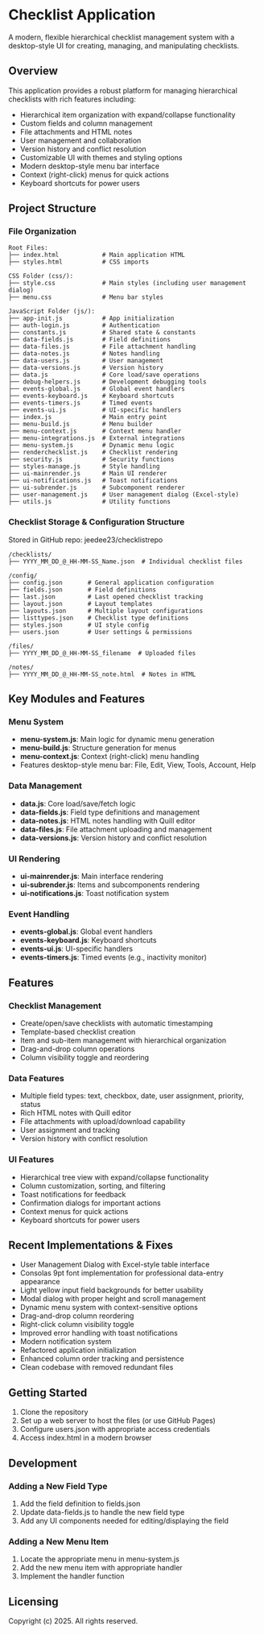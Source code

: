 # Checklist Application

A modern, flexible hierarchical checklist management system with a desktop-style UI for creating, managing, and manipulating checklists.

## Overview

This application provides a robust platform for managing hierarchical checklists with rich features including:

- Hierarchical item organization with expand/collapse functionality
- Custom fields and column management
- File attachments and HTML notes
- User management and collaboration
- Version history and conflict resolution
- Customizable UI with themes and styling options
- Modern desktop-style menu bar interface
- Context (right-click) menus for quick actions
- Keyboard shortcuts for power users

## Project Structure

### File Organization

```
Root Files:
├── index.html            # Main application HTML
├── styles.html           # CSS imports

CSS Folder (css/):
├── style.css             # Main styles (including user management dialog)
├── menu.css              # Menu bar styles

JavaScript Folder (js/):
├── app-init.js           # App initialization
├── auth-login.js         # Authentication
├── constants.js          # Shared state & constants
├── data-fields.js        # Field definitions
├── data-files.js         # File attachment handling
├── data-notes.js         # Notes handling
├── data-users.js         # User management
├── data-versions.js      # Version history
├── data.js               # Core load/save operations
├── debug-helpers.js      # Development debugging tools
├── events-global.js      # Global event handlers
├── events-keyboard.js    # Keyboard shortcuts
├── events-timers.js      # Timed events
├── events-ui.js          # UI-specific handlers
├── index.js              # Main entry point
├── menu-build.js         # Menu builder
├── menu-context.js       # Context menu handler
├── menu-integrations.js  # External integrations
├── menu-system.js        # Dynamic menu logic
├── renderchecklist.js    # Checklist rendering
├── security.js           # Security functions
├── styles-manage.js      # Style handling
├── ui-mainrender.js      # Main UI renderer
├── ui-notifications.js   # Toast notifications
├── ui-subrender.js       # Subcomponent renderer
├── user-management.js    # User management dialog (Excel-style)
├── utils.js              # Utility functions
```

### Checklist Storage & Configuration Structure

Stored in GitHub repo: jeedee23/checklistrepo

```
/checklists/
├── YYYY_MM_DD_@_HH-MM-SS_Name.json  # Individual checklist files

/config/
├── config.json       # General application configuration
├── fields.json       # Field definitions
├── last.json         # Last opened checklist tracking
├── layout.json       # Layout templates
├── layouts.json      # Multiple layout configurations
├── listtypes.json    # Checklist type definitions
├── styles.json       # UI style config
├── users.json        # User settings & permissions

/files/
├── YYYY_MM_DD_@_HH-MM-SS_filename  # Uploaded files

/notes/
├── YYYY_MM_DD_@_HH-MM-SS_note.html  # Notes in HTML
```

## Key Modules and Features

### Menu System
- **menu-system.js**: Main logic for dynamic menu generation
- **menu-build.js**: Structure generation for menus
- **menu-context.js**: Context (right-click) menu handling
- Features desktop-style menu bar: File, Edit, View, Tools, Account, Help

### Data Management
- **data.js**: Core load/save/fetch logic
- **data-fields.js**: Field type definitions and management
- **data-notes.js**: HTML notes handling with Quill editor
- **data-files.js**: File attachment uploading and management
- **data-versions.js**: Version history and conflict resolution

### UI Rendering
- **ui-mainrender.js**: Main interface rendering
- **ui-subrender.js**: Items and subcomponents rendering
- **ui-notifications.js**: Toast notification system

### Event Handling
- **events-global.js**: Global event handlers
- **events-keyboard.js**: Keyboard shortcuts
- **events-ui.js**: UI-specific handlers
- **events-timers.js**: Timed events (e.g., inactivity monitor)

## Features

### Checklist Management
- Create/open/save checklists with automatic timestamping
- Template-based checklist creation
- Item and sub-item management with hierarchical organization
- Drag-and-drop column operations
- Column visibility toggle and reordering

### Data Features
- Multiple field types: text, checkbox, date, user assignment, priority, status
- Rich HTML notes with Quill editor
- File attachments with upload/download capability
- User assignment and tracking
- Version history with conflict resolution

### UI Features
- Hierarchical tree view with expand/collapse functionality
- Column customization, sorting, and filtering
- Toast notifications for feedback
- Confirmation dialogs for important actions
- Context menus for quick actions
- Keyboard shortcuts for power users

## Recent Implementations & Fixes

- User Management Dialog with Excel-style table interface
- Consolas 9pt font implementation for professional data-entry appearance
- Light yellow input field backgrounds for better usability
- Modal dialog with proper height and scroll management
- Dynamic menu system with context-sensitive options
- Drag-and-drop column reordering
- Right-click column visibility toggle
- Improved error handling with toast notifications
- Modern notification system
- Refactored application initialization
- Enhanced column order tracking and persistence
- Clean codebase with removed redundant files

## Getting Started

1. Clone the repository
2. Set up a web server to host the files (or use GitHub Pages)
3. Configure users.json with appropriate access credentials
4. Access index.html in a modern browser

## Development

### Adding a New Field Type

1. Add the field definition to fields.json
2. Update data-fields.js to handle the new field type
3. Add any UI components needed for editing/displaying the field

### Adding a New Menu Item

1. Locate the appropriate menu in menu-system.js
2. Add the new menu item with appropriate handler
3. Implement the handler function

## Licensing

Copyright (c) 2025. All rights reserved.
